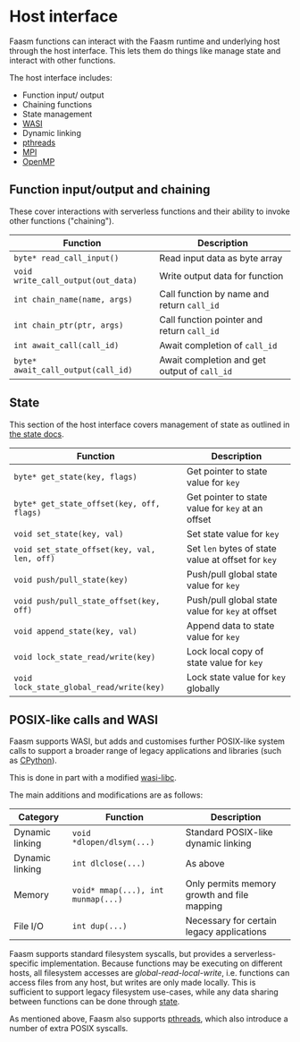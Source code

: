 # Host interface

Faasm functions can interact with the Faasm runtime and underlying host
through the host interface. This lets them do things like manage state and
interact with other functions.

The host interface includes:

- Function input/ output
- Chaining functions
- State management
- [WASI](https://wasi.dev/)
- Dynamic linking
- [pthreads](threads.md)
- [MPI](mpi.md)
- [OpenMP](openmp.md)

## Function input/output and chaining

These cover interactions with serverless functions and their ability to invoke
other functions ("chaining").

| Function | Description  |
|---|---|
| `byte* read_call_input()` | Read input data as byte array |
| `void write_call_output(out_data)` | Write output data for function |
| `int chain_name(name, args)` | Call function by name and return `call_id` |
| `int chain_ptr(ptr, args)` | Call function pointer and return `call_id` |
| `int await_call(call_id)` | Await completion of `call_id` |
| `byte* await_call_output(call_id)` | Await completion and get output of `call_id` |

## State

This section of the host interface covers management of state as outlined in
[the state docs](state.md).

| Function | Description  |
|---|---|
| `byte* get_state(key, flags)` | Get pointer to state value for `key` |
| `byte* get_state_offset(key, off, flags)` | Get pointer to state value for `key` at an offset |
| `void set_state(key, val)` | Set state value for `key` |
| `void set_state_offset(key, val, len, off)` | Set `len` bytes of state value at offset for `key` |
| `void push/pull_state(key)` | Push/pull global state value for `key` |
| `void push/pull_state_offset(key, off)` | Push/pull global state value for `key` at offset |
| `void append_state(key, val)` | Append data to state value for `key` |
| `void lock_state_read/write(key)` | Lock local copy of state value for `key` |
| `void lock_state_global_read/write(key)` | Lock state value for `key` globally |

 ## POSIX-like calls and WASI

 Faasm supports WASI, but adds and customises further POSIX-like system calls
 to support a broader range of legacy applications and libraries (such as
 [CPython](python.md)).

 This is done in part with a modified [wasi-libc](https://github.com/faasm/wasi-libc).

 The main additions and modifications are as follows:

 | Category | Function | Description  |
 |---|---|---|
 | Dynamic linking | `void *dlopen/dlsym(...)` | Standard POSIX-like dynamic linking |
 | Dynamic linking | `int dlclose(...)` | As above |
 | Memory | `void* mmap(...), int munmap(...)` | Only permits memory growth and file mapping |
 | File I/O | `int dup(...)` | Necessary for certain legacy applications |

 Faasm supports standard filesystem syscalls, but provides a serverless-specific implementation.
 Because functions may be executing on different hosts, all filesystem accesses are
 _global-read-local-write_, i.e. functions can access files from any host, but writes are only
 made locally. This is sufficient to support legacy filesystem use-cases, while
 any data sharing between functions can be done through [state](state.md).

 As mentioned above, Faasm also supports [pthreads](threads.md), which also introduce a number
 of extra POSIX syscalls.
